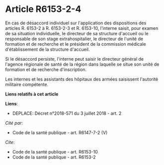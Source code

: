 # Article R6153-2-4

En cas de désaccord individuel sur l'application des dispositions des articles R. 6153-2 à R. 6153-2-3 et R. 6153-10,
l'interne saisit, pour examen de sa situation individuelle, le directeur de sa structure d'accueil ou le responsable de son
stage extrahospitalier, le directeur de l'unité de formation et de recherche et le président de la commission médicale
d'établissement de la structure d'accueil. 

Si le désaccord persiste, l'interne peut saisir le directeur général de l'agence régionale de santé de la région dans
laquelle se situe son unité de formation et de recherche d'inscription. 

Les internes et les assistants des hôpitaux des armées saisissent l'autorité militaire compétente.

**Liens relatifs à cet article**

**Liens**:

  - DEPLACE: Décret n°2018-571 du 3 juillet 2018 - art. 2

_Cité par_:

  - Code de la santé publique - art. R6147-7-2 (V)

_Cite_:

  - Code de la santé publique - art. R6153-10
  - Code de la santé publique - art. R6153-2
